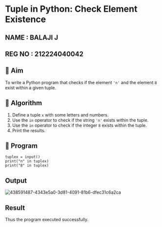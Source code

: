 
# Tuple in Python: Check Element Existence


## NAME  :  BALAJI J
## REG NO : 212224040042

## 🎯 Aim
To write a Python program that checks if the element `'n'` and the element `8` exist within a given tuple.

## 🧠 Algorithm
1. Define a tuple `x` with some letters and numbers.
2. Use the `in` operator to check if the string `'n'` exists within the tuple.
3. Use the `in` operator to check if the integer `8` exists within the tuple.
4. Print the results.

## 🧾 Program
```
tuplex = input()
print("n" in tuplex)
print("8" in tuplex)
```
## Output

![438591487-4343e5a0-3d81-4091-81b6-dfec31c6a2ca](https://github.com/user-attachments/assets/9eb5f9ee-f253-4ce0-8de0-13535810c69a)


## Result
Thus the program executed successfully.
